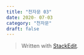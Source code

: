 ```yaml
---
title: "천자문 03"
date: 2020- 07-03
category: "천자문"
draft: false
---
```



> Written with [StackEdit](https://stackedit.io/).
<!--stackedit_data:
eyJoaXN0b3J5IjpbLTQwMDM2NTczN119
-->